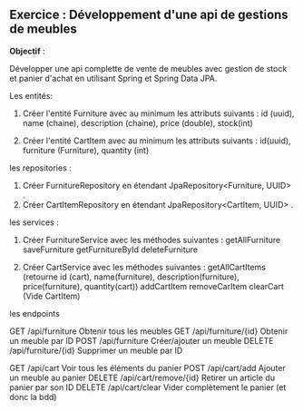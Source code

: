 ## Exercice : Développement d'une api de gestions de meubles

**Objectif** :

Développer une api complette de vente de meubles avec gestion de
stock et panier d'achat en utilisant Spring et Spring Data JPA.

Les entités: 

1. Créer l'entité Furniture avec au minimum les attributs suivants :
id (uuid), name (chaine), description (chaine), price (double), stock(int)

2. Créer l'entité CartItem avec au minimum les attributs suivants :
id(uuid), furniture (Furniture), quantity (int)

les repositories :

1. Créer FurnitureRepository en étendant JpaRepository<Furniture, UUID> .
2. Créer CartItemRepository en étendant JpaRepository<CartItem, UUID> .

les services : 

1. Créer FurnitureService avec les méthodes suivantes :
getAllFurniture
saveFurniture
getFurnitureById
deleteFurniture

2. Créer CartService avec les méthodes suivantes :
getAllCartItems (retourne id (cart), name(furniture), description(furniture), price(furniture), quantity(cart))
addCartItem 
removeCarItem
clearCart (Vide CartItem)

les endpoints 

GET	    /api/furniture	        Obtenir tous les meubles
GET	    /api/furniture/{id}	    Obtenir un meuble par ID
POST	/api/furniture	        Créer/ajouter un meuble
DELETE	/api/furniture/{id}	    Supprimer un meuble par ID

GET	    /api/cart	            Voir tous les éléments du panier
POST	/api/cart/add	        Ajouter un meuble au panier
DELETE	/api/cart/remove/{id}	Retirer un article du panier par son ID
DELETE	/api/cart/clear	        Vider complètement le panier (et donc la bdd)